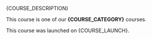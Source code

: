 

{COURSE_DESCRIPTION}

This course is one of our **{COURSE_CATEGORY}** courses.

This course was launched on {COURSE_LAUNCH}.
